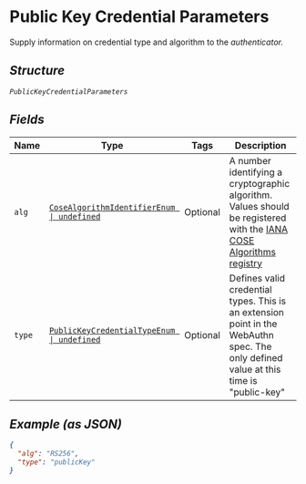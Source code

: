 
# Public Key Credential Parameters

Supply information on credential type and algorithm to the <i>authenticator<i>.

## Structure

`PublicKeyCredentialParameters`

## Fields

| Name | Type | Tags | Description |
|  --- | --- | --- | --- |
| `alg` | [`CoseAlgorithmIdentifierEnum \| undefined`](../../doc/models/cose-algorithm-identifier-enum.md) | Optional | A number identifying a cryptographic algorithm. Values should be registered with the <a  href="https:www.iana.orgassignmentscosecose.xhtml#algorithms">IANA COSE Algorithms registry<a> |
| `type` | [`PublicKeyCredentialTypeEnum \| undefined`](../../doc/models/public-key-credential-type-enum.md) | Optional | Defines valid credential types. This is an extension point in the WebAuthn spec. The only defined value at this time is "public-key" |

## Example (as JSON)

```json
{
  "alg": "RS256",
  "type": "publicKey"
}
```

